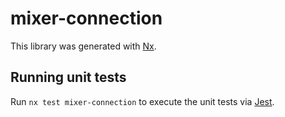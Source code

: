 # mixer-connection

This library was generated with [Nx](https://nx.dev).

## Running unit tests

Run `nx test mixer-connection` to execute the unit tests via [Jest](https://jestjs.io).
